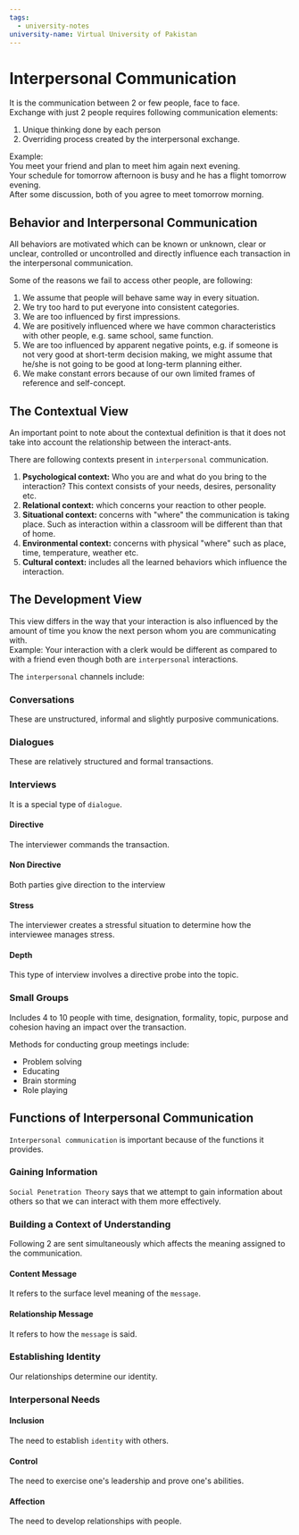 ```yaml
---
tags:
  - university-notes
university-name: Virtual University of Pakistan
---
```


# Interpersonal Communication
It is the communication between 2 or few people, face to face.  
Exchange with just 2 people requires following communication elements:

1. Unique thinking done by each person
2. Overriding process created by the interpersonal exchange.

Example:  
You meet your friend and plan to meet him again next evening.  
Your schedule for tomorrow afternoon is busy and he has a flight tomorrow evening.  
After some discussion, both of you agree to meet tomorrow morning.

## Behavior and Interpersonal Communication
All behaviors are motivated which can be known or unknown, clear or unclear, controlled or uncontrolled and directly influence each transaction in the interpersonal communication.

Some of the reasons we fail to access other people, are following:
1. We assume that people will behave same way in every situation.
2. We try too hard to put everyone into consistent categories.
3. We are too influenced by first impressions.
4. We are positively influenced where we have common characteristics with other people, e.g. same school, same function.
5. We are too influenced by apparent negative points, e.g. if someone is not very good at short-term decision making, we might assume that he/she is not going to be good at long-term planning either.
6. We make constant errors because of our own limited frames of reference and self-concept.

## The Contextual View
An important point to note about the contextual definition is that it does not take into account the relationship between the interact-ants.

There are following contexts present in `interpersonal` communication.

1. **Psychological context:** Who you are and what do you bring to the interaction? This context consists of your needs, desires, personality etc.
2. **Relational context:** which concerns your reaction to other people.
3. **Situational context:** concerns with "where" the communication is taking place. Such as interaction within a classroom will be different than that of home.
4. **Environmental context:** concerns with physical "where" such as place, time, temperature, weather etc.
5. **Cultural context:** includes all the learned behaviors which influence the interaction.

## The Development View
This view differs in the way that your interaction is also influenced by the amount of time you know the next person whom you are communicating with.  
Example: Your interaction with a clerk would be different as compared to with a friend even though both are `interpersonal` interactions.

The `interpersonal` channels include:

### Conversations
These are unstructured, informal and slightly purposive communications.

### Dialogues
These are relatively structured and formal transactions.

### Interviews
It is a special type of `dialogue`.

#### Directive
The interviewer commands the transaction.

#### Non Directive
Both parties give direction to the interview

#### Stress
The interviewer creates a stressful situation to determine how the interviewee manages stress.

#### Depth
This type of interview involves a directive probe into the topic.

### Small Groups
Includes 4 to 10 people with time, designation, formality, topic, purpose and cohesion having an impact over the transaction.

Methods for conducting group meetings include:

- Problem solving
- Educating
- Brain storming
- Role playing

## Functions of Interpersonal Communication
`Interpersonal communication` is important because of the functions it provides.

### Gaining Information
`Social Penetration Theory` says that we attempt to gain information about others so that we can interact with them more effectively.

### Building a Context of Understanding
Following 2 are sent simultaneously which affects the meaning assigned to the communication.

#### Content Message
It refers to the surface level meaning of the `message`.

#### Relationship Message
It refers to how the `message` is said.

### Establishing Identity
Our relationships determine our identity.

### Interpersonal Needs
#### Inclusion
The need to establish `identity` with others.

#### Control
The need to exercise one's leadership and prove one's abilities.

#### Affection
The need to develop relationships with people.
